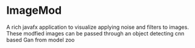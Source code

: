 # ImageMod

A rich javafx application to visualize applying noise and filters to images.
These modfied images can be passed through an object detecting cnn based Gan from model zoo
